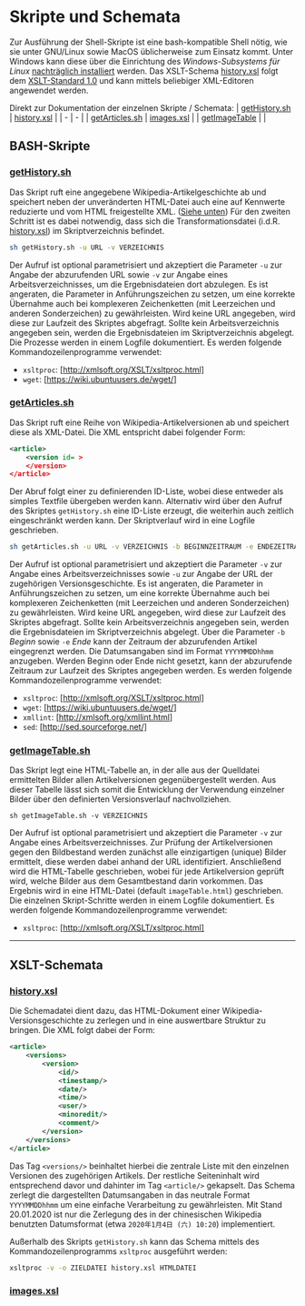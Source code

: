 # Skripte und Schemata

Zur Ausführung der Shell-Skripte ist eine bash-kompatible Shell nötig, wie sie unter GNU/Linux sowie MacOS üblicherweise zum Einsatz kommt. Unter Windows kann diese über die Einrichtung des *Windows-Subsystems für Linux* [nachträglich installiert](https://docs.microsoft.com/de-de/windows/wsl/install-win10) werden. Das XSLT-Schema [history.xsl](history.xsl) folgt dem [XSLT-Standard 1.0](http://www.w3.org/1999/XSL/Transform) und kann mittels beliebiger XML-Editoren angewendet werden.

Direkt zur Dokumentation der einzelnen Skripte / Schemata:
| [getHistory.sh](#getHistory) | [history.xsl](#history-xsl) |
| - | - |
| [getArticles.sh](#getArticles) | [images.xsl](#images-xsl) |
| [getImageTable](#getImageTables) | |

## BASH-Skripte

### <a name="getHistory">[getHistory.sh](getHistory.sh)</a>

Das Skript ruft eine angegebene Wikipedia-Artikelgeschichte ab und speichert neben der unveränderten HTML-Datei auch eine auf Kennwerte reduzierte und vom HTML freigestellte XML. ([Siehe unten](#history-xsl)) Für den zweiten Schritt ist es dabei notwendig, dass sich die Transformationsdatei (i.d.R. [history.xsl](history.xsl)) im Skriptverzeichnis befindet.

```bash
sh getHistory.sh -u URL -v VERZEICHNIS
```
Der Aufruf ist optional parametrisiert und akzeptiert die Parameter `-u` zur Angabe der abzurufenden URL sowie `-v` zur Angabe eines Arbeitsverzeichnisses, um die Ergebnisdateien dort abzulegen. Es ist angeraten, die Parameter in Anführungszeichen zu setzen, um eine korrekte Übernahme auch bei komplexeren Zeichenketten (mit Leerzeichen und anderen Sonderzeichen) zu gewährleisten. Wird keine URL angegeben, wird diese zur Laufzeit des Skriptes abgefragt. Sollte kein Arbeitsverzeichnis angegeben sein, werden die Ergebnisdateien im Skriptverzeichnis abgelegt. Die Prozesse werden in einem Logfile dokumentiert.
Es werden folgende Kommandozeilenprogramme verwendet:

- `xsltproc`: [http://xmlsoft.org/XSLT/xsltproc.html]
- `wget`: [https://wiki.ubuntuusers.de/wget/]

### <a name="getArticles">[getArticles.sh](getArticles.sh)</a>

Das Skript ruft eine Reihe von Wikipedia-Artikelversionen ab und speichert diese als XML-Datei. Die XML entspricht dabei folgender Form:

```xml
<article>
	<version id= >
	</version>
</article>
```

Der Abruf folgt einer zu definierenden ID-Liste, wobei diese entweder als simples Textfile übergeben werden kann. Alternativ wird über den Aufruf des Skriptes `getHistory.sh` eine ID-Liste erzeugt, die weiterhin auch zeitlich eingeschränkt werden kann. Der Skriptverlauf wird in eine Logfile geschrieben.

```bash
sh getArticles.sh -u URL -v VERZEICHNIS -b BEGINNZEITRAUM -e ENDEZEITRAUM
```
Der Aufruf ist optional parametrisiert und akzeptiert die Parameter `-v` zur Angabe eines Arbeitsverzeichnisses sowie `-u` zur Angabe der URL der zugehörigen Versionsgeschichte. Es ist angeraten, die Parameter in Anführungszeichen zu setzen, um eine korrekte Übernahme auch bei komplexeren Zeichenketten (mit Leerzeichen und anderen Sonderzeichen) zu gewährleisten. Wird keine URL angegeben, wird diese zur Laufzeit des Skriptes abgefragt. Sollte kein Arbeitsverzeichnis angegeben sein, werden die Ergebnisdateien im Skriptverzeichnis abgelegt. Über die Parameter `-b` *Beginn*  sowie `-e` *Ende* kann der Zeitraum der abzurufenden Artikel eingegrenzt werden. Die Datumsangaben sind im Format `YYYYMMDDhhmm` anzugeben. Werden Beginn oder Ende nicht gesetzt, kann der abzurufende Zeitraum zur Laufzeit des Skriptes angegeben werden. Es werden folgende Kommandozeilenprogramme verwendet:

- `xsltproc`: [http://xmlsoft.org/XSLT/xsltproc.html]
- `wget`: [https://wiki.ubuntuusers.de/wget/]
- `xmllint`: [http://xmlsoft.org/xmllint.html]
- `sed`: [http://sed.sourceforge.net/]

### <a name="getImageTable">[getImageTable.sh](getImageTable.sh)</a>

Das Skript legt eine HTML-Tabelle an, in der alle aus der Quelldatei ermittelten Bilder allen Artikelversionen gegenübergestellt werden. Aus dieser Tabelle lässt sich somit die Entwicklung der Verwendung einzelner Bilder über den definierten Versionsverlauf nachvollziehen.

```shell
sh getImageTable.sh -v VERZEICHNIS
```

Der Aufruf ist optional parametrisiert und akzeptiert die Parameter `-v` zur Angabe eines Arbeitsverzeichnisses. Zur Prüfung der Artikelversionen gegen den Bildbestand werden zunächst alle einzigartigen (unique) Bilder ermittelt, diese werden dabei anhand der URL identifiziert. Anschließend wird die HTML-Tabelle geschrieben, wobei für jede Artikelversion geprüft wird, welche Bilder aus dem Gesamtbestand darin vorkommen. Das Ergebnis wird in eine HTML-Datei (default `imageTable.html`) geschrieben. Die einzelnen Skript-Schritte werden in einem Logfile dokumentiert.
Es werden folgende Kommandozeilenprogramme verwendet:

- `xsltproc`: [http://xmlsoft.org/XSLT/xsltproc.html]

---

## XSLT-Schemata

### <a name="history-xsl">[history.xsl](history.xsl)</a>

Die Schemadatei dient dazu, das HTML-Dokument einer Wikipedia-Versionsgeschichte zu zerlegen und in eine auswertbare Struktur zu bringen. Die XML folgt dabei der Form:

```xml
<article>
	<versions>
        <version>
            <id/>
            <timestamp/>
            <date/>
            <time/>
            <user/>
            <minoredit/>
            <comment/>
        </version>
	</versions>
</article>
```

Das Tag `<versions/>` beinhaltet hierbei die zentrale Liste mit den einzelnen Versionen des zugehörigen Artikels. Der restliche Seiteninhalt wird entsprechend davor und dahinter im Tag `<article/>` gekapselt.
Das Schema zerlegt die dargestellten Datumsangaben in das neutrale Format `YYYYMMDDhhmm` um eine einfache Verarbeitung zu gewährleisten. Mit Stand 20.01.2020 ist nur die Zerlegung des in der chinesischen Wikipedia benutzten Datumsformat (etwa `2020年1月4日 (六) 10:20`) implementiert.

Außerhalb des Skripts `getHistory.sh` kann das Schema mittels des Kommandozeilenprogramms `xsltproc` ausgeführt werden:

```bash
xsltproc -v -o ZIELDATEI history.xsl HTMLDATEI
```

### <a name="images-xsl">[images.xsl](images.xsl)</a>